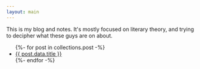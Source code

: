 ```yaml
---
layout: main
---
```


This is my blog and notes. It's mostly focused on literary theory, and trying to decipher what these guys are on about. 

<ul>
{%- for post in collections.post -%}
  <li><a href="{{post.url}}"=>{{ post.data.title }}</a></li>
{%- endfor -%}
</ul>


